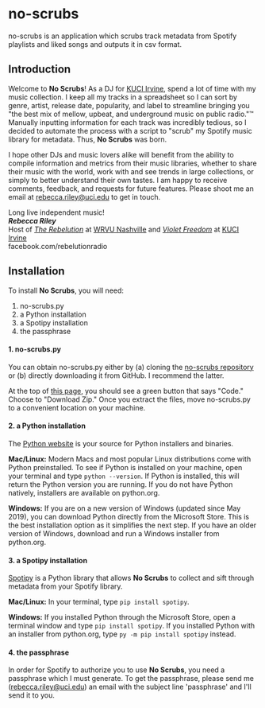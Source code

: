 # no-scrubs
no-scrubs is an application which scrubs track metadata from Spotify playlists and liked songs and outputs it in csv format.

## Introduction
Welcome to **No Scrubs**!  As a DJ for [KUCI Irvine](kuci.org), spend a lot of time with my music collection.  I keep all my tracks in a spreadsheet so I can sort by genre, artist, release date, popularity, and label to streamline bringing you "the best mix of mellow, upbeat, and underground music on public radio."™  Manually inputting information for each track was incredibly tedious, so I decided to automate the process with a script to "scrub" my Spotify music library for metadata.  Thus, **No Scrubs** was born.

I hope other DJs and music lovers alike will benefit from the ability to compile information and metrics from their music libraries, whether to share their music with the world, work with and see trends in large collections, or simply to better understand their own tastes.  I am happy to receive comments, feedback, and requests for future features.  Please shoot me an email at rebecca.riley@uci.edu to get in touch.

Long live independent music!  
_**Rebecca Riley**_  
Host of [_The Rebelution_](facebook.com/rebelutionradio) at [WRVU Nashville](https://wrvu.org/) and [_Violet Freedom_](violetfreedom.kuci.org/) at [KUCI Irvine](kuci.org)  
facebook.com/rebelutionradio

## Installation
To install **No Scrubs**, you will need:
1.  no-scrubs.py
2.  a Python installation
3.  a Spotipy installation
4.  the passphrase

#### 1. no-scrubs.py
You can obtain no-scrubs.py either by (a) cloning the [no-scrubs repository](https://github.com/rebecca-riley/no-scrubs) or (b) directly downloading it from GitHub.  I recommend the latter.

At the top of [this page](https://github.com/rebecca-riley/no-scrubs), you should see a green button that says "Code."  Choose to "Download Zip."  Once you extract the files, move no-scrubs.py to a convenient location on your machine.

#### 2. a Python installation
The [Python website](https://www.python.org/downloads/) is your source for Python installers and binaries.

**Mac/Linux:** Modern Macs and most popular Linux distributions come with Python preinstalled.  To see if Python is installed on your machine, open your terminal and type `python --version`.  If Python is installed, this will return the Python version you are running.  If you do not have Python natively, installers are available on python.org.

**Windows:** If you are on a new version of Windows (updated since May 2019), you can download Python directly from the Microsoft Store.  This is the best installation option as it simplifies the next step.  If you have an older version of Windows, download and run a Windows installer from python.org.

#### 3. a Spotipy installation
[Spotipy](https://spotipy.readthedocs.io/) is a Python library that allows **No Scrubs** to collect and sift through metadata from your Spotify library.

**Mac/Linux:** In your terminal, type `pip install spotipy`.

**Windows:** If you installed Python through the Microsoft Store, open a terminal window and type `pip install spotipy`.  If you installed Python with an installer from python.org, type `py -m pip install spotipy` instead.

#### 4. the passphrase
In order for Spotify to authorize you to use **No Scrubs**, you need a passphrase which I must generate.  To get the passphrase, please send me (rebecca.riley@uci.edu) an email with the subject line 'passphrase' and I'll send it to you.
